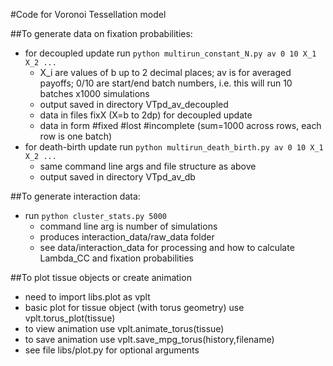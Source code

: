 #Code for Voronoi Tessellation model

##To generate data on fixation probabilities:
- for decoupled update run `python multirun_constant_N.py av 0 10 X_1 X_2 ... `
	- X\_i are values of b up to 2 decimal places; av is for averaged payoffs; 0/10 are start/end batch numbers, i.e. this will run 10 batches x1000 simulations
	- output saved in directory VTpd\_av\_decoupled
	- data in files fixX (X=b to 2dp) for decoupled update
	- data in form #fixed #lost #incomplete (sum=1000 across rows, each row is one batch)
- for death-birth update run `python multirun_death_birth.py av 0 10 X_1 X_2 ... `
	- same command line args and file structure as above
	- output saved in directory VTpd\_av\_db


##To generate interaction data:
- run `python cluster_stats.py 5000` 
	- command line arg is number of simulations
	- produces interaction\_data/raw\_data folder
	- see data/interaction\_data for processing and how to calculate Lambda_CC and fixation probabilities


##To plot tissue objects or create animation
- need to import libs.plot as vplt
- basic plot for tissue object (with torus geometry) use vplt.torus_plot(tissue) 
- to view animation use vplt.animate_torus(tissue)
- to save animation use vplt.save_mpg_torus(history,filename)
- see file libs/plot.py for optional arguments
